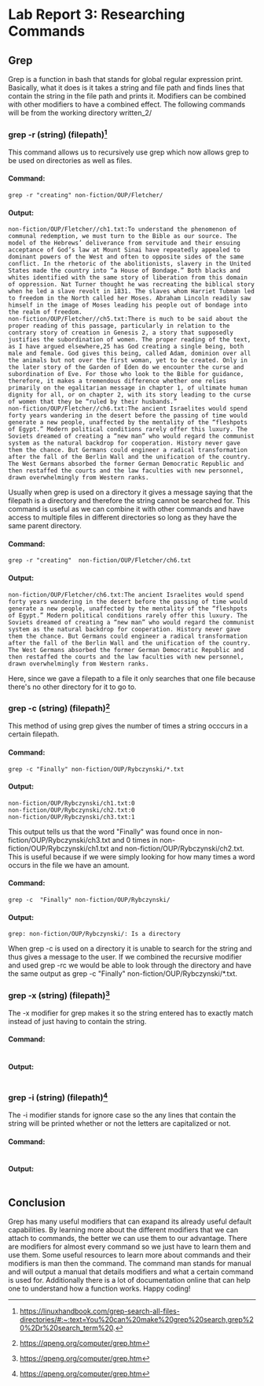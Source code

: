 # Lab Report 3: Researching Commands
## Grep
Grep is a function in bash that stands for global regular expression print. 
Basically, what it does is it takes a string and file path and finds lines that 
contain the string in the file path and prints it. Modifiers can be combined with other modifiers to have a combined effect.
The following commands will be from the working directory written_2/
### grep -r (string) (filepath)[^2]
This command allows us to recursively use grep which now allows grep to be used 
on directories as well as files.
#### Command:
```
grep -r "creating" non-fiction/OUP/Fletcher/
```
#### Output:
```
non-fiction/OUP/Fletcher//ch1.txt:To understand the phenomenon of communal redemption, we must turn to the Bible as our source. The model of the Hebrews’ deliverance from servitude and their ensuing acceptance of God’s law at Mount Sinai have repeatedly appealed to dominant powers of the West and often to opposite sides of the same conflict. In the rhetoric of the abolitionists, slavery in the United States made the country into “a House of Bondage.” Both blacks and whites identified with the same story of liberation from this domain of oppression. Nat Turner thought he was recreating the biblical story when he led a slave revolt in 1831. The slaves whom Harriet Tubman led to freedom in the North called her Moses. Abraham Lincoln readily saw himself in the image of Moses leading his people out of bondage into the realm of freedom.
non-fiction/OUP/Fletcher//ch5.txt:There is much to be said about the proper reading of this passage, particularly in relation to the contrary story of creation in Genesis 2, a story that supposedly justifies the subordination of women. The proper reading of the text, as I have argued elsewhere,25 has God creating a single being, both male and female. God gives this being, called Adam, dominion over all the animals but not over the first woman, yet to be created. Only in the later story of the Garden of Eden do we encounter the curse and subordination of Eve. For those who look to the Bible for guidance, therefore, it makes a tremendous difference whether one relies primarily on the egalitarian message in chapter 1, of ultimate human dignity for all, or on chapter 2, with its story leading to the curse of women that they be “ruled by their husbands.”
non-fiction/OUP/Fletcher//ch6.txt:The ancient Israelites would spend forty years wandering in the desert before the passing of time would generate a new people, unaffected by the mentality of the “fleshpots of Egypt.” Modern political conditions rarely offer this luxury. The Soviets dreamed of creating a “new man” who would regard the communist system as the natural backdrop for cooperation. History never gave them the chance. But Germans could engineer a radical transformation after the fall of the Berlin Wall and the unification of the country. The West Germans absorbed the former German Democratic Republic and then restaffed the courts and the law faculties with new personnel, drawn overwhelmingly from Western ranks.
```
Usually when grep is used on a directory it gives a message saying that the 
filepath is a directory and therefore the string cannot be searched for. 
This command is useful as we can combine it with other commands and have access 
to multiple files in different directories so long as they have the same parent 
directory.
#### Command:
```
grep -r "creating"  non-fiction/OUP/Fletcher/ch6.txt
```
#### Output:
```
non-fiction/OUP/Fletcher/ch6.txt:The ancient Israelites would spend forty years wandering in the desert before the passing of time would generate a new people, unaffected by the mentality of the “fleshpots of Egypt.” Modern political conditions rarely offer this luxury. The Soviets dreamed of creating a “new man” who would regard the communist system as the natural backdrop for cooperation. History never gave them the chance. But Germans could engineer a radical transformation after the fall of the Berlin Wall and the unification of the country. The West Germans absorbed the former German Democratic Republic and then restaffed the courts and the law faculties with new personnel, drawn overwhelmingly from Western ranks.
```
Here, since we gave a filepath to a file it only searches that one file because there's no other directory for it to go to.
###  grep -c (string) (filepath)[^1]
This method of using grep gives the number of times a string occcurs in a certain filepath.
#### Command:
``` 
grep -c "Finally" non-fiction/OUP/Rybczynski/*.txt
```
#### Output:
```
non-fiction/OUP/Rybczynski/ch1.txt:0
non-fiction/OUP/Rybczynski/ch2.txt:0
non-fiction/OUP/Rybczynski/ch3.txt:1
```
This output tells us that the word "Finally" was found once in 
non-fiction/OUP/Rybczynski/ch3.txt and 0 times in 
non-fiction/OUP/Rybczynski/ch1.txt and non-fiction/OUP/Rybczynski/ch2.txt. 
This is useful because if we were simply looking for how many times a word 
occurs in the file we have an amount. 
#### Command:
``` 
grep -c  "Finally" non-fiction/OUP/Rybczynski/
```
#### Output:
```
grep: non-fiction/OUP/Rybczynski/: Is a directory
```
When grep -c is used on a directory it is unable to search for the string and 
thus gives a message to the user. If we combined the recursive modifier and 
used grep -rc we would be able to look through the directory and have the 
same output as grep -c "Finally" non-fiction/OUP/Rybczynski/*.txt.
### grep -x (string) (filepath)[^1]
The -x modifier for grep makes it so the string entered has to exactly match instead of just having to contain the string.
#### Command:
```

```
#### Output:
```

```
### grep -i (string) (filepath)[^1]
The -i modifier stands for ignore case so the any lines that contain the string will be printed whether or not the letters are capitalized or not.
#### Command:
```

```
#### Output:
```

```
## Conclusion
Grep has many useful modifiers that can exapand its already useful default capabilities. By learning more about the different modifiers that we can attach to commands, the better we can use them to our advantage. There are modifiers for almost every command so we just have to learn them and use them. Some useful resources to learn more about commands and their modifiers is man then the command. The command man stands for manual and will output a manual that details modifiers and what a certain command is used for. Additionally there is a lot of documentation online that can help one to understand how a function works. Happy coding!
[^1]: https://qpeng.org/computer/grep.htm
[^2]: https://linuxhandbook.com/grep-search-all-files-directories/#:~:text=You%20can%20make%20grep%20search,grep%20%2Dr%20search_term%20.


